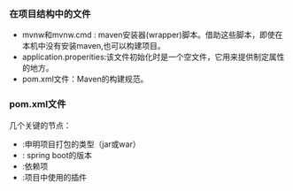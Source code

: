 ### 在项目结构中的文件
* mvnw和mvnw.cmd : maven安装器(wrapper)脚本。借助这些脚本，即使在本机中没有安装maven,也可以构建项目。
* application.properities:该文件初始化时是一个空文件，它用来提供制定属性的地方。
* pom.xml文件：Maven的构建规范。

### pom.xml文件
几个关键的节点：
* <packaging></packaging>:申明项目打包的类型（jar或war）
* <version></version>: spring boot的版本
* <dependency></dependency>:依赖项
* <plugin></plugin>:项目中使用的插件

